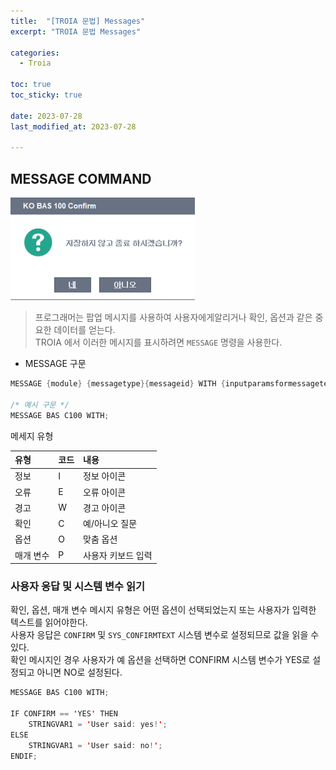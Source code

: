 ```yaml
---
title:  "[TROIA 문법] Messages" 
excerpt: "TROIA 문법 Messages"

categories:
  - Troia

toc: true
toc_sticky: true
 
date: 2023-07-28
last_modified_at: 2023-07-28

---
```

## MESSAGE COMMAND
![troia massage](/assets/images/file/troia/troia15.png)
> 프로그래머는 팝업 메시지를 사용하여 사용자에게알리거나 확인, 옵션과 같은 중요한 데이터를 얻는다.  
> TROIA 에서 이러한 메시지를 표시하려면 `MESSAGE` 명령을 사용한다.

- MESSAGE 구문

```java
MESSAGE {module} {messagetype}{messageid} WITH {inputparamsformessagetext};

/* 예시 구문 */
MESSAGE BAS C100 WITH;
```

메세지 유형

| 유형    | 코드 | 내용         |
|:------|:---|:-----------|
| 정보    | I  | 정보 아이콘     |
| 오류    | E  | 오류 아이콘     |
| 경고    | W  | 경고 아이콘     |
| 확인    | C  | 예/아니오 질문   |
| 옵션    | O  | 맞춤 옵션      |
| 매개 변수 | P  | 사용자 키보드 입력 |

### 사용자 응답 및 시스템 변수 읽기
확인, 옵션, 매개 변수 메시지 유형은 어떤 옵션이 선택되었는지 또는 사용자가 입력한 텍스트를 읽어야한다.  
사용자 응답은 `CONFIRM` 및 `SYS_CONFIRMTEXT` 시스템 변수로 설정되므로 값을 읽을 수 있다.  
확인 메시지인 경우 사용자가 예 옵션을 선택하면 CONFIRM 시스템 변수가 YES로 설정되고 아니면 NO로 설정된다.

```java
MESSAGE BAS C100 WITH;

IF CONFIRM == 'YES' THEN 
    STRINGVAR1 = 'User said: yes!';
ELSE
    STRINGVAR1 = 'User said: no!';
ENDIF;
```